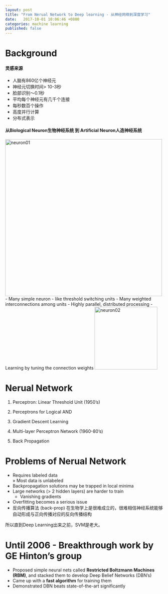 ```yaml
---
layout: post
title: "From Nerual Network to Deep learning - 从神经网络到深度学习"
date:   2017-10-01 10:06:46 +0800
categories: machine learning
published: false
---
```


# Background
#### 灵感来源
- 人脑有860亿个神经元
- 神经元切换时间> 10-3秒
- 脸部识别〜0.1秒
- 平均每个神经元有几千个连接
- 每秒数百个操作
- 高度并行计算
- 分布式表示

#### 从Biological Neuron生物神经系统 到 Artificial Neuron人造神经系统
<img src="{{ site.baseurl }}/img/machinelearning/neuron01.png" alt="neuron01" style="width: 500px;"/>  
- Many simple neuron - like threshold switching units
- Many weighted interconnections among units
- Highly parallel, distributed processing
- Learning by tuning the connection weights   
<img src="{{ site.baseurl }}/img/machinelearning/neuron02.png" alt="neuron02" style="width: 200px;"/>  

# Nerual Network
1. Perceptron: Linear Threshold Unit (1950’s)

2. Perceptrons for Logical AND

3. Gradient Descent Learning

4. Multi-layer Perceptron Network (1960-80’s)

5. Back Propagation

# Problems of Nerual Network
- Requires labeled data     
    » Most data is unlabeled
- Backpropagation solutions may be trapped in local minima
- Large networks (> 2 hidden layers) are harder to train 
    - Vanishing gradients
- Overfitting becomes a serious issue
- 反向传播算法 (back-prop) 在生物学上是很难成立的，很难相信神经系统能够自动形成与正向传播对应的反向传播结构

所以直到Deep Learning出来之前，SVM是老大。

# Until 2006 - Breakthrough work by GE Hinton’s group
- Proposed simple neural nets called **Restricted Boltzmann Machines (RBM)**, and stacked them to develop Deep Belief Networks (DBN’s)
- Came up with a **fast algorithm** for training them
- Demonstrated DBN beats state-of-the-art significantly

